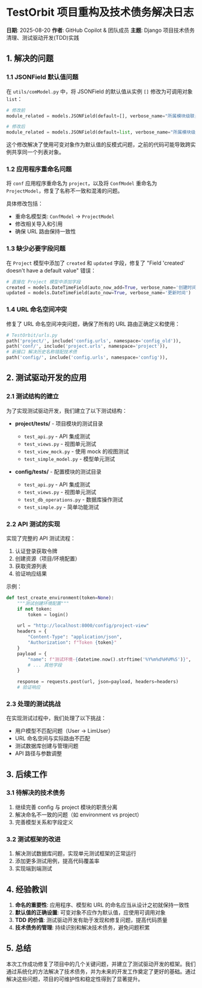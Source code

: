 # TestOrbit 项目重构及技术债务解决日志

**日期**: 2025-08-20
**作者**: GitHub Copilot & 团队成员
**主题**: Django 项目技术债务清理、测试驱动开发(TDD)实践

## 1. 解决的问题

### 1.1 JSONField 默认值问题

在 `utils/comModel.py` 中，将 JSONField 的默认值从实例 `[]` 修改为可调用对象 `list`：
```python
# 修改前
module_related = models.JSONField(default=[], verbose_name="所属模块级联关系（父子级）")

# 修改后
module_related = models.JSONField(default=list, verbose_name="所属模块级联关系（父子级）")
```

这个修改解决了使用可变对象作为默认值的反模式问题，之前的代码可能导致跨实例共享同一个列表对象。

### 1.2 应用程序重命名问题

将 `conf` 应用程序重命名为 `project`，以及将 `ConfModel` 重命名为 `ProjectModel`，修复了名称不一致和混淆的问题。

具体修改包括：
- 重命名模型类: `ConfModel` -> `ProjectModel`
- 修改相关导入和引用
- 确保 URL 路由保持一致性

### 1.3 缺少必要字段问题

在 `Project` 模型中添加了 `created` 和 `updated` 字段，修复了 "Field 'created' doesn't have a default value" 错误：

```python
# 直接在 Project 模型中添加字段
created = models.DateTimeField(auto_now_add=True, verbose_name='创建时间')
updated = models.DateTimeField(auto_now=True, verbose_name='更新时间')
```

### 1.4 URL 命名空间冲突

修复了 URL 命名空间冲突问题，确保了所有的 URL 路由正确定义和使用：

```python
# TestOrbit/urls.py
path('project/', include('config.urls', namespace='config_old')),
path('conf/', include('project.urls', namespace='project')),
# 新接口 解决历史名称错配技术债
path('config/', include('config.urls', namespace='config')),
```

## 2. 测试驱动开发的应用

### 2.1 测试结构的建立

为了实现测试驱动开发，我们建立了以下测试结构：

- **project/tests/** - 项目模块的测试目录
  - `test_api.py` - API 集成测试
  - `test_views.py` - 视图单元测试
  - `test_view_mock.py` - 使用 mock 的视图测试
  - `test_simple_model.py` - 模型单元测试

- **config/tests/** - 配置模块的测试目录
  - `test_api.py` - API 集成测试
  - `test_views.py` - 视图单元测试
  - `test_db_operations.py` - 数据库操作测试
  - `test_simple.py` - 简单功能测试

### 2.2 API 测试的实现

实现了完整的 API 测试流程：
1. 认证登录获取令牌
2. 创建资源（项目/环境配置）
3. 获取资源列表
4. 验证响应结果

示例：
```python
def test_create_environment(token=None):
    """测试创建环境配置"""
    if not token:
        token = login()
    
    url = "http://localhost:8000/config/project-view"
    headers = {
        "Content-Type": "application/json",
        "Authorization": f"Token {token}"
    }
    payload = {
        "name": f"测试环境-{datetime.now().strftime('%Y%m%d%H%M%S')}",
        # ... 其他字段
    }
    
    response = requests.post(url, json=payload, headers=headers)
    # 验证响应
```

### 2.3 处理的测试挑战

在实现测试过程中，我们处理了以下挑战：
- 用户模型不匹配问题（User -> LimUser）
- URL 命名空间与实际路由不匹配
- 测试数据库创建与管理问题
- API 路径与参数调整

## 3. 后续工作

### 3.1 待解决的技术债务

1. 继续完善 config 与 project 模块的职责分离
2. 解决命名不一致的问题（如 environment vs project）
3. 完善模型关系和字段定义

### 3.2 测试框架的改进

1. 解决测试数据库问题，实现单元测试框架的正常运行
2. 添加更多测试用例，提高代码覆盖率
3. 实现端到端测试

## 4. 经验教训

1. **命名的重要性**: 应用程序、模型和 URL 的命名应当从设计之初就保持一致性
2. **默认值的正确设置**: 可变对象不应作为默认值，应使用可调用对象
3. **TDD 的价值**: 测试驱动开发有助于发现和修复问题，提高代码质量
4. **技术债务的管理**: 持续识别和解决技术债务，避免问题积累

## 5. 总结

本次工作成功修复了项目中的几个关键问题，并建立了测试驱动开发的框架。我们通过系统化的方法解决了技术债务，并为未来的开发工作奠定了更好的基础。通过解决这些问题，项目的可维护性和稳定性得到了显著提升。
